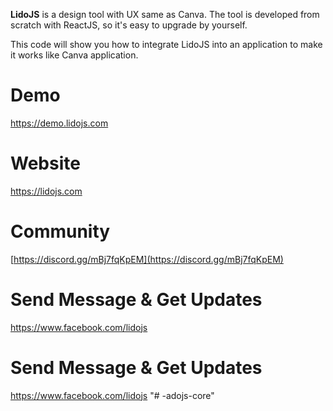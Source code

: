 
**LidoJS** is a design tool with UX same as Canva.
The tool is developed from scratch with ReactJS, so it's easy to upgrade by yourself.

This code will show you how to integrate LidoJS into an application to make it works like Canva application.


# Demo
https://demo.lidojs.com

# Website
https://lidojs.com

# Community
[https://discord.gg/mBj7fqKpEM](https://discord.gg/mBj7fqKpEM)

# Send Message & Get Updates
https://www.facebook.com/lidojs

# Send Message & Get Updates
https://www.facebook.com/lidojs
"# -adojs-core" 
